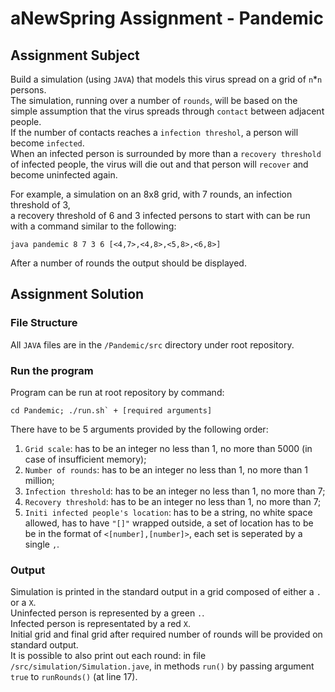 # aNewSpring Assignment - Pandemic
## Assignment Subject
Build a simulation (using `JAVA`) that models this virus spread on a grid of `n`*`n` persons.<br />
The simulation, running over a number of `rounds`, will be based on the simple assumption that the virus spreads through `contact` between adjacent people.<br />
If the number of contacts reaches a `infection threshol`, a person will become `infected`.<br />
When an infected person is surrounded by more than a `recovery threshold` of infected people, the virus will die out and that person will `recover` and become uninfected again.<br />

For example, a simulation on an 8x8 grid, with 7 rounds, an infection threshold of 3,<br />
a recovery threshold of 6 and 3 infected persons to start with can be run with a command similar to the following:
```
java pandemic 8 7 3 6 [<4,7>,<4,8>,<5,8>,<6,8>]
```
After a number of rounds the output should be displayed.

## Assignment Solution
### File Structure
All `JAVA` files are in the `/Pandemic/src` directory under root repository.
### Run the program
Program can be run at root repository by command:
```
cd Pandemic; ./run.sh` + [required arguments]
```
There have to be 5 arguments provided by the following order:
1. `Grid scale`: has to be an integer no less than 1, no more than 5000 (in case of insufficient memory);
2. `Number of rounds`: has to be an integer no less than 1, no more than 1 million;
3. `Infection threshold`: has to be an integer no less than 1, no more than 7;
4. `Recovery threshold`: has to be an integer no less than 1, no more than 7;
5. `Initi infected people's location`: has to be a string, no white space allowed, has to have `"[]"` wrapped outside, a set of location has to be be in the format of `<[number],[number]>`, each set is seperated by a single `,`.

### Output
Simulation is printed in the standard output in a grid composed of either a `.` or a `X`.<br />
Uninfected person is represented by a green `.`.<br />
Infected person is representated by a red `X`.<br />
Initial grid and final grid after required number of rounds will be provided on standard output.<br />
It is possible to also print out each round: in file `/src/simulation/Simulation.jave`, in methods `run()` by passing argument `true` to `runRounds()` (at line 17).

